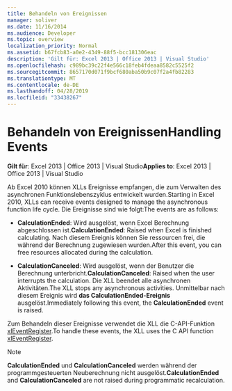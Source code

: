 ```yaml
---
title: Behandeln von Ereignissen
manager: soliver
ms.date: 11/16/2014
ms.audience: Developer
ms.topic: overview
localization_priority: Normal
ms.assetid: b67fcb83-a0e2-4349-88f5-bcc181306eac
description: 'Gilt für: Excel 2013 | Office 2013 | Visual Studio'
ms.openlocfilehash: c989bc39c22f4e566c18feb4fdeaa8582c5525f2
ms.sourcegitcommit: 8657170d071f9bcf680aba50b9c07f2a4fb82283
ms.translationtype: MT
ms.contentlocale: de-DE
ms.lasthandoff: 04/28/2019
ms.locfileid: "33438267"
---
```

# <a name="handling-events"></a><span data-ttu-id="b8c43-103">Behandeln von Ereignissen</span><span class="sxs-lookup"><span data-stu-id="b8c43-103">Handling Events</span></span>

 <span data-ttu-id="b8c43-104">**Gilt für**: Excel 2013 | Office 2013 | Visual Studio</span><span class="sxs-lookup"><span data-stu-id="b8c43-104">**Applies to**: Excel 2013 | Office 2013 | Visual Studio</span></span> 
  
<span data-ttu-id="b8c43-105">Ab Excel 2010 können XLLs Ereignisse empfangen, die zum Verwalten des asynchronen Funktionslebenszyklus entwickelt wurden.</span><span class="sxs-lookup"><span data-stu-id="b8c43-105">Starting in Excel 2010, XLLs can receive events designed to manage the asynchronous function life cycle.</span></span> <span data-ttu-id="b8c43-106">Die Ereignisse sind wie folgt:</span><span class="sxs-lookup"><span data-stu-id="b8c43-106">The events are as follows:</span></span>
  
- <span data-ttu-id="b8c43-107">**CalculationEnded**: Wird ausgelöst, wenn Excel Berechnung abgeschlossen ist.</span><span class="sxs-lookup"><span data-stu-id="b8c43-107">**CalculationEnded**: Raised when Excel is finished calculating.</span></span> <span data-ttu-id="b8c43-108">Nach diesem Ereignis können Sie ressourcen frei, die während der Berechnung zugewiesen wurden.</span><span class="sxs-lookup"><span data-stu-id="b8c43-108">After this event, you can free resources allocated during the calculation.</span></span>
    
- <span data-ttu-id="b8c43-109">**CalculationCanceled**: Wird ausgelöst, wenn der Benutzer die Berechnung unterbricht.</span><span class="sxs-lookup"><span data-stu-id="b8c43-109">**CalculationCanceled**: Raised when the user interrupts the calculation.</span></span> <span data-ttu-id="b8c43-110">Die XLL beendet alle asynchronen Aktivitäten.</span><span class="sxs-lookup"><span data-stu-id="b8c43-110">The XLL stops any asynchronous activities.</span></span> <span data-ttu-id="b8c43-111">Unmittelbar nach diesem Ereignis wird **das CalculationEnded-Ereignis** ausgelöst.</span><span class="sxs-lookup"><span data-stu-id="b8c43-111">Immediately following this event, the **CalculationEnded** event is raised.</span></span> 
    
<span data-ttu-id="b8c43-112">Zum Behandeln dieser Ereignisse verwendet die XLL die C-API-Funktion [xlEventRegister](xleventregister.md).</span><span class="sxs-lookup"><span data-stu-id="b8c43-112">To handle these events, the XLL uses the C API function [xlEventRegister](xleventregister.md).</span></span> 
  
> [!NOTE]
> <span data-ttu-id="b8c43-113">**CalculationEnded** und **CalculationCanceled** werden während der programmgesteuerten Neuberechnung nicht ausgelöst.</span><span class="sxs-lookup"><span data-stu-id="b8c43-113">**CalculationEnded** and **CalculationCanceled** are not raised during programmatic recalculation.</span></span> 
  

